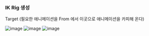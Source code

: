 
### IK Rig 생성
Target (필요한 애니메이션을 From 에서 이곳으로 애니메이션을 카피해 온다)

![image](https://user-images.githubusercontent.com/29656900/183443630-4e667be8-94b7-44cf-9e43-b450ff177e20.png)
![image](https://user-images.githubusercontent.com/29656900/183443768-288b9a6f-4b4a-47a9-92b1-6465904bb9b0.png)
![image](https://user-images.githubusercontent.com/29656900/183443848-32aa809b-c2b9-4657-918d-2c0be0a62bd3.png)
